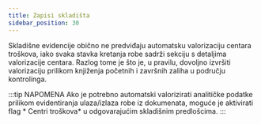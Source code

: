 ```yaml
---
title: Zapisi skladišta 
sidebar_position: 30
---
```


Skladišne evidencije obično ne predviđaju automatsku valorizaciju centara troškova, iako svaka stavka kretanja robe sadrži sekciju s detaljima valorizacije centara. Razlog tome je što je, u pravilu, dovoljno izvršiti valorizaciju prilikom knjiženja početnih i završnih zaliha u području kontrolinga.

:::tip NAPOMENA
Ako je potrebno automatski valorizirati analitičke podatke prilikom evidentiranja ulaza/izlaza robe iz dokumenata, moguće je aktivirati flag * Centri troškova* u odgovarajućim skladišnim predlošcima. 
:::